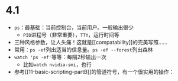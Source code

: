 # 4.1
- `ps`：最基础：当前控制台，当前用户。一般输出很少
  - `PID`进程号（非常重要），`TTY`，运行时间等
- 三种风格参数，让人头痛！这就是[[compatability]]的完美写照……
- 常用：`ps -ef`列出适当的信息量。`ps -ef --forest`列出森林
- `watch 'ps -ef'`等等：每隔2秒输出一次
  - 比如`watch nvidia-smi`，也行
- 参考[[11-basic-scripting-partB]]的管道符号，有一个很实用的操作：
